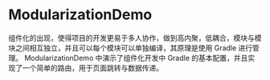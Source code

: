 # ModularizationDemo

组件化的出现，使得项目的开发更易于多人协作，做到高内聚，低耦合，模块与模块之间相互独立，并且可以每个模块可以单独编译，其原理是使用 Gradle 进行管理。 ModularizationDemo 中演示了组件化开发中 Gradle 的基本配置，并且实现了一个简单的路由，用于页面跳转与数据传递。
